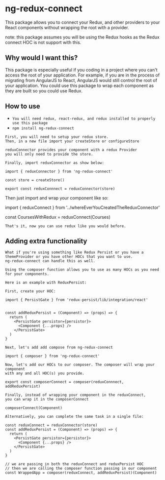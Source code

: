 # ng-redux-connect

This package allows you to connect your Redux, and other providers to your React components without wrapping the root with a provider.

note: this package assumes you will be using the Redux
hooks as the Redux connect HOC is not support with this.

## Why would I want this?

This package is especially useful if you coding in a project where you can't access the root of your application. For example, if you are in the process of migrating from AngularJS to React, AngularJS would still control the root of your application. You could use this package to wrap each component as they are built so you could use Redux.

## How to use

- `You will need redux, react-redux, and redux installed to properly use this package`
- `npm install ng-redux-connect`

```
First, you will need to setup your redux store.
Then, in a new file import your createStore or configureStore

reduxConnector provides your component with a redux Provider
you will only need to provide the store.

Finally, import reduxConnector as show below:
```

```
import { reduxConnector } from 'ng-redux-connect'

const store = createStore()

export const reduxConnnect = reduxConnector(store)

```

Then just import and wrap your component like so:

import { reduxConnect } from '../whereEverYouCreatedTheReduxConnector'

const CoursesWithRedux = reduxConnect(Courses)

```
That's it, now you can use redux like you would before.
```

## Adding extra functionality

```
What if you're using something like Redux Persist or you have a
themeProvider or you have other HOCs that you want to use.
ng-redux-connect can handle this as well.
```

```
Using the composer function allows you to use as many HOCs as you need for your components.
```

```
Here is an example with ReduxPersist:

```

```
First, create your HOC:

import { PersistGate } from 'redux-persist/lib/integration/react'


const addReduxPersist = (Component) => (props) => {
  return (
    <PersistGate persistor={persistor}>
      <Component {...props} />
    </PersistGate>
  )
}

```

```
Next, let's add add compose from ng-redux-connect

import { composer } from 'ng-redux-connect'

```

```
Now, let's add our HOCs to our composer. The composer will wrap your component
with any and all HOC(s) you provide.

export const composerConnect = composer(reduxConnnect, addReduxPersist)
```

```
Finally, instead of wrapping your component in the reduxConnect,
you can wrap it in the composerConnect

composerConnect(Component)
```

```
Alternatively, you can complete the same task in a single file:

const reduxConnect = reduxConnector(store)
const addReduxPersist = (Component) => (props) => {
  return (
    <PersistGate persistor={persistor}>
      <Component {...props} />
    </PersistGate>
  )
}

// we are passing in both the reduxConnect and reduxPersist HOC
// then we are calling the composer function passing in our component
const WrappedApp = composer(reduxConnect, addReduxPersist)(Component)

```
